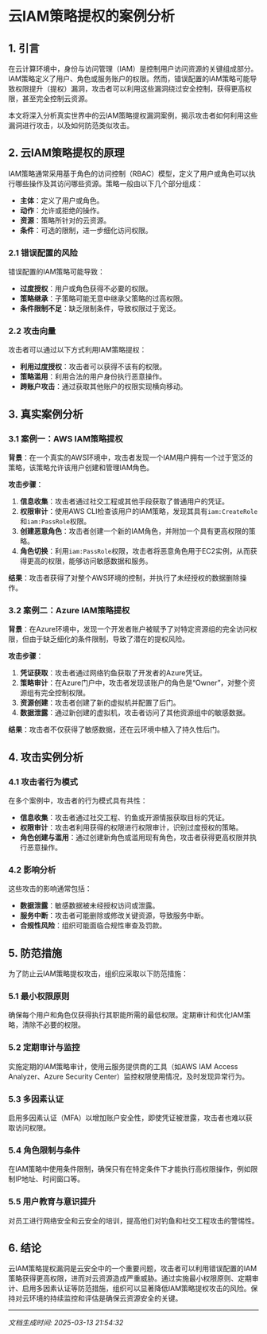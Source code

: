 # 云IAM策略提权的案例分析

## 1. 引言

在云计算环境中，身份与访问管理（IAM）是控制用户访问资源的关键组成部分。IAM策略定义了用户、角色或服务账户的权限。然而，错误配置的IAM策略可能导致权限提升（提权）漏洞，攻击者可以利用这些漏洞绕过安全控制，获得更高权限，甚至完全控制云资源。

本文将深入分析真实世界中的云IAM策略提权漏洞案例，揭示攻击者如何利用这些漏洞进行攻击，以及如何防范类似攻击。

## 2. 云IAM策略提权的原理

IAM策略通常采用基于角色的访问控制（RBAC）模型，定义了用户或角色可以执行哪些操作及其访问哪些资源。策略一般由以下几个部分组成：

- **主体**：定义了用户或角色。
- **动作**：允许或拒绝的操作。
- **资源**：策略所针对的云资源。
- **条件**：可选的限制，进一步细化访问权限。

### 2.1 错误配置的风险

错误配置的IAM策略可能导致：

- **过度授权**：用户或角色获得不必要的权限。
- **策略继承**：子策略可能无意中继承父策略的过高权限。
- **条件限制不足**：缺乏限制条件，导致权限过于宽泛。

### 2.2 攻击向量

攻击者可以通过以下方式利用IAM策略提权：

- **利用过度授权**：攻击者可以获得不该有的权限。
- **策略滥用**：利用合法的用户身份执行恶意操作。
- **跨账户攻击**：通过获取其他账户的权限实现横向移动。

## 3. 真实案例分析

### 3.1 案例一：AWS IAM策略提权

**背景**：在一个真实的AWS环境中，攻击者发现一个IAM用户拥有一个过于宽泛的策略，该策略允许该用户创建和管理IAM角色。

**攻击步骤**：

1. **信息收集**：攻击者通过社交工程或其他手段获取了普通用户的凭证。
2. **权限审计**：使用AWS CLI检查该用户的IAM策略，发现其具有`iam:CreateRole`和`iam:PassRole`权限。
3. **创建恶意角色**：攻击者创建一个新的IAM角色，并附加一个具有更高权限的策略。
4. **角色切换**：利用`iam:PassRole`权限，攻击者将恶意角色用于EC2实例，从而获得更高的权限，能够访问敏感数据和服务。

**结果**：攻击者获得了对整个AWS环境的控制，并执行了未经授权的数据删除操作。

### 3.2 案例二：Azure IAM策略提权

**背景**：在Azure环境中，发现一个开发者账户被赋予了对特定资源组的完全访问权限，但由于缺乏细化的条件限制，导致了潜在的提权风险。

**攻击步骤**：

1. **凭证获取**：攻击者通过网络钓鱼获取了开发者的Azure凭证。
2. **策略审计**：在Azure门户中，攻击者发现该账户的角色是“Owner”，对整个资源组有完全控制权限。
3. **资源创建**：攻击者创建了新的虚拟机并配置了后门。
4. **数据泄露**：通过新创建的虚拟机，攻击者访问了其他资源组中的敏感数据。

**结果**：攻击者不仅获得了敏感数据，还在云环境中植入了持久性后门。

## 4. 攻击实例分析

### 4.1 攻击者行为模式

在多个案例中，攻击者的行为模式具有共性：

- **信息收集**：攻击者通过社交工程、钓鱼或开源情报获取目标的凭证。
- **权限审计**：攻击者利用获得的权限进行权限审计，识别过度授权的策略。
- **角色创建与滥用**：通过创建新角色或滥用现有角色，攻击者获得更高权限并执行恶意操作。

### 4.2 影响分析

这些攻击的影响通常包括：

- **数据泄露**：敏感数据被未经授权访问或泄露。
- **服务中断**：攻击者可能删除或修改关键资源，导致服务中断。
- **合规性风险**：组织可能面临合规性审查及罚款。

## 5. 防范措施

为了防止云IAM策略提权攻击，组织应采取以下防范措施：

### 5.1 最小权限原则

确保每个用户和角色仅获得执行其职能所需的最低权限。定期审计和优化IAM策略，清除不必要的权限。

### 5.2 定期审计与监控

实施定期的IAM策略审计，使用云服务提供商的工具（如AWS IAM Access Analyzer、Azure Security Center）监控权限使用情况，及时发现异常行为。

### 5.3 多因素认证

启用多因素认证（MFA）以增加账户安全性，即使凭证被泄露，攻击者也难以获取访问权限。

### 5.4 角色限制与条件

在IAM策略中使用条件限制，确保只有在特定条件下才能执行高权限操作，例如限制IP地址、时间窗口等。

### 5.5 用户教育与意识提升

对员工进行网络安全和云安全的培训，提高他们对钓鱼和社交工程攻击的警惕性。

## 6. 结论

云IAM策略提权漏洞是云安全中的一个重要问题，攻击者可以利用错误配置的IAM策略获得更高权限，进而对云资源造成严重威胁。通过实施最小权限原则、定期审计、启用多因素认证等防范措施，组织可以显著降低IAM策略提权攻击的风险。保持对云环境的持续监控和评估是确保云资源安全的关键。

---

*文档生成时间: 2025-03-13 21:54:32*
